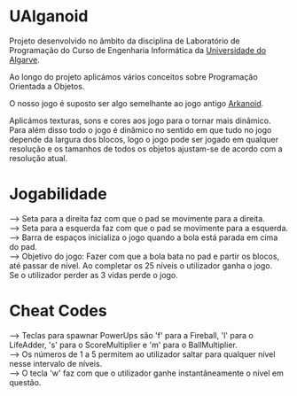 # UAlganoid

Projeto desenvolvido no âmbito da disciplina de Laboratório de Programação do Curso de Engenharia Informática da [Universidade do Algarve](https://www.ualg.pt/).

Ao longo do projeto aplicámos vários conceitos sobre Programação Orientada a Objetos.

O nosso jogo é suposto ser algo semelhante ao jogo antigo [Arkanoid](https://en.wikipedia.org/wiki/Arkanoid).

Aplicámos texturas, sons e cores aos jogo para o tornar mais dinâmico. Para além disso todo o jogo é dinâmico no sentido em que tudo no jogo depende da largura dos blocos, logo o jogo pode ser jogado em qualquer resolução e os tamanhos de todos os objetos ajustam-se de acordo com a resolução atual.

# Jogabilidade 
--> Seta para a direita faz com que o pad se movimente para a direita. <br>
--> Seta para a esquerda faz com que o pad se movimente para a esquerda. <br>
--> Barra de espaços inicializa o jogo quando a bola está parada em cima do pad. <br>
--> Objetivo do jogo: Fazer com que a bola bata no pad e partir os blocos, até passar de nível. Ao completar os 25 níveis o utilizador ganha o jogo. <br>
Se o utilizador perder as 3 vidas perde o jogo.
# Cheat Codes
--> Teclas para spawnar PowerUps são 'f' para a Fireball, 'l' para o LifeAdder, 's' para o ScoreMultiplier e 'm' para o BallMultiplier.<br>
--> Os números de 1 a 5 permitem ao utilizador saltar para qualquer nível nesse intervalo de níveis.<br>
--> O tecla 'w' faz com que o utilizador ganhe instantâneamente o nível em questão.



